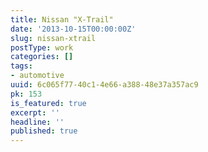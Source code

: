 ```yaml
---
title: Nissan "X-Trail"
date: '2013-10-15T00:00:00Z'
slug: nissan-xtrail
postType: work
categories: []
tags:
- automotive
uuid: 6c065f77-40c1-4e66-a388-48e37a357ac9
pk: 153
is_featured: true
excerpt: ''
headline: ''
published: true
---
```


